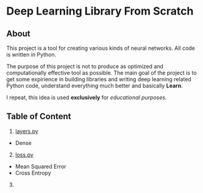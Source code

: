 # Deep Learning Library From Scratch

<h2>About</h2>

This project is a tool for creating various kinds of neural networks. All code is written in Python.

The purpose of this project is not to produce as optimized and computationally effective tool as possible.
The main goal of the project is to get some expirience in building libraries and writing deep learning related Python code,
understand everything much better and basically **Learn**.

I repeat, this idea is used **exclusively** for *educational purposes*.

<h2>Table of Content</h2>

1. [layers.py](https://github.com/mishazakharov/DL-library/blob/master/DL/layers.py)
  * Dense
2. [loss.py](https://github.com/mishazakharov/DL-library/blob/master/DL/loss.py)
  * Mean Squared Error
  * Cross Entropy
3.
